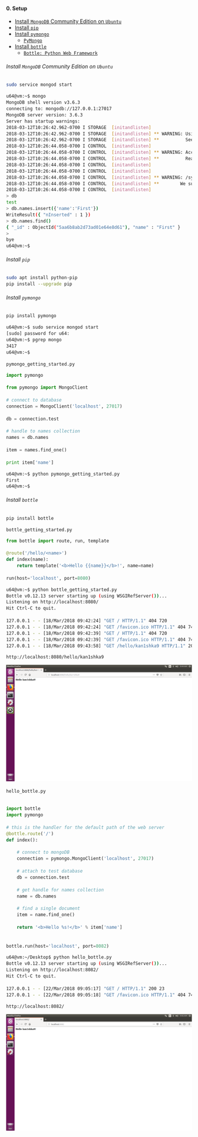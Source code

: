 #### 0. Setup

- [Install `MongoDB` Community Edition on `Ubuntu`](https://docs.mongodb.com/getting-started/shell/tutorial/install-mongodb-on-ubuntu/)
- [Install `pip`](#install-pip)
- [Install `pymongo`](#install-pymongo)
	- [`PyMongo`](https://api.mongodb.com/python/current/)
- [Install `bottle`](#install-bottle)
	- [`Bottle: Python Web Framework`](https://bottlepy.org/docs/dev/)

###### Install `MongoDB` Community Edition on `Ubuntu`

```sh
sudo service mongod start
```

```sh
u64@vm:~$ mongo
MongoDB shell version v3.6.3
connecting to: mongodb://127.0.0.1:27017
MongoDB server version: 3.6.3
Server has startup warnings:
2018-03-12T10:26:42.962-0700 I STORAGE  [initandlisten]
2018-03-12T10:26:42.962-0700 I STORAGE  [initandlisten] ** WARNING: Using the XFS filesystem is strongly recommended with the WiredTiger storage engine
2018-03-12T10:26:42.962-0700 I STORAGE  [initandlisten] **          See http://dochub.mongodb.org/core/prodnotes-filesystem
2018-03-12T10:26:44.058-0700 I CONTROL  [initandlisten]
2018-03-12T10:26:44.058-0700 I CONTROL  [initandlisten] ** WARNING: Access control is not enabled for the database.
2018-03-12T10:26:44.058-0700 I CONTROL  [initandlisten] **          Read and write access to data and configuration is unrestricted.
2018-03-12T10:26:44.058-0700 I CONTROL  [initandlisten]
2018-03-12T10:26:44.058-0700 I CONTROL  [initandlisten]
2018-03-12T10:26:44.058-0700 I CONTROL  [initandlisten] ** WARNING: /sys/kernel/mm/transparent_hugepage/enabled is 'always'.
2018-03-12T10:26:44.058-0700 I CONTROL  [initandlisten] **        We suggest setting it to 'never'
2018-03-12T10:26:44.058-0700 I CONTROL  [initandlisten]
> db
test
> db.names.insert({'name':'First'})
WriteResult({ "nInserted" : 1 })
> db.names.find()
{ "_id" : ObjectId("5aa6b8ab2d73ad01e64e8d61"), "name" : "First" }
>
bye
u64@vm:~$
```

###### Install `pip`

```sh
sudo apt install python-pip
pip install --upgrade pip
```

###### Install `pymongo`

```sh
pip install pymongo
```

```sh
u64@vm:~$ sudo service mongod start
[sudo] password for u64:
u64@vm:~$ pgrep mongo
3417
u64@vm:~$
```

``pymongo_getting_started.py``

```python
import pymongo

from pymongo import MongoClient

# connect to database
connection = MongoClient('localhost', 27017)

db = connection.test

# handle to names collection
names = db.names

item = names.find_one()

print item['name']
```

```sh
u64@vm:~$ python pymongo_getting_started.py
First
u64@vm:~$
```

###### Install `bottle`

```
pip install bottle
```

`bottle_getting_started.py`

```python
from bottle import route, run, template

@route('/hello/<name>')
def index(name):
    return template('<b>Hello {{name}}</b>!', name=name)

run(host='localhost', port=8080)
```

```sh
u64@vm:~$ python bottle_getting_started.py
Bottle v0.12.13 server starting up (using WSGIRefServer())...
Listening on http://localhost:8080/
Hit Ctrl-C to quit.

127.0.0.1 - - [18/Mar/2018 09:42:24] "GET / HTTP/1.1" 404 720
127.0.0.1 - - [18/Mar/2018 09:42:24] "GET /favicon.ico HTTP/1.1" 404 742
127.0.0.1 - - [18/Mar/2018 09:42:39] "GET / HTTP/1.1" 404 720
127.0.0.1 - - [18/Mar/2018 09:42:39] "GET /favicon.ico HTTP/1.1" 404 742
127.0.0.1 - - [18/Mar/2018 09:43:58] "GET /hello/kan1shka9 HTTP/1.1" 200 23
```

```
http://localhost:8080/hello/kan1shka9
```

![](images/0/1.png)

`hello_bottle.py`

```python

import bottle
import pymongo

# this is the handler for the default path of the web server
@bottle.route('/')
def index():

    # connect to mongoDB
    connection = pymongo.MongoClient('localhost', 27017)

    # attach to test database
    db = connection.test

    # get handle for names collection
    name = db.names

    # find a single document
    item = name.find_one()

    return '<b>Hello %s!</b>' % item['name']


bottle.run(host='localhost', port=8082)
```

```sh
u64@vm:~/Desktop$ python hello_bottle.py
Bottle v0.12.13 server starting up (using WSGIRefServer())...
Listening on http://localhost:8082/
Hit Ctrl-C to quit.

127.0.0.1 - - [22/Mar/2018 09:05:17] "GET / HTTP/1.1" 200 23
127.0.0.1 - - [22/Mar/2018 09:05:18] "GET /favicon.ico HTTP/1.1" 404 742
```

```
http://localhost:8082/
```

![](images/0/2.png)
